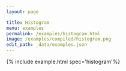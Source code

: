 ```yaml
---
layout: page

title: Histogram
menu: examples
permalink: /examples/histogram.html
image: /examples/compiled/histogram.png
edit_path: _data/examples.json
---
```




{% include example.html spec='histogram'%}
